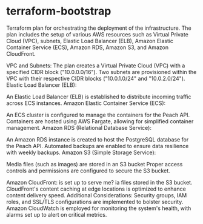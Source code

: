 # terraform-bootstrap
Terraform plan for orchestrating the deployment of the infrastructure. The plan includes the setup of various AWS resources such as Virtual Private Cloud (VPC), subnets, Elastic Load Balancer (ELB), Amazon Elastic Container Service (ECS), Amazon RDS, Amazon S3, and Amazon CloudFront.

VPC and Subnets:
The plan creates a Virtual Private Cloud (VPC)  with a specified CIDR block ("10.0.0.0/16").
Two subnets are provisioned within the VPC with their respective CIDR blocks ("10.0.1.0/24" and "10.0.2.0/24").
Elastic Load Balancer (ELB):

An Elastic Load Balancer (ELB) is established to distribute incoming traffic across ECS instances.
Amazon Elastic Container Service (ECS):

An ECS cluster is configured to manage the containers for the Peach API.
Containers are hosted using AWS Fargate, allowing for simplified container management.
Amazon RDS (Relational Database Service):

An Amazon RDS instance is created to host the PostgreSQL database for the Peach API.
Automated backups are enabled to ensure data resilience with weekly backups.
Amazon S3 (Simple Storage Service):

Media files (such as images)  are stored in an S3 bucket
Proper access controls and permissions are configured to secure the S3 bucket.

Amazon CloudFront:
is set up to serve me? ia files stored in the S3 bucket.
CloudFront's content caching at edge locations is optimized to enhance content delivery speed.
Additional Considerations:
Security groups, IAM roles, and SSL/TLS configurations are implemented to bolster security.
Amazon CloudWatch is employed for monitoring the system's health, with alarms set up to alert on critical metrics.
